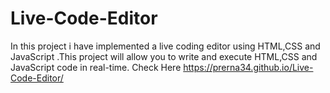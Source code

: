 # Live-Code-Editor
In this project i have implemented a live coding editor using HTML,CSS and JavaScript .This project will allow you to write and execute HTML,CSS and JavaScript code in real-time.
Check Here https://prerna34.github.io/Live-Code-Editor/
